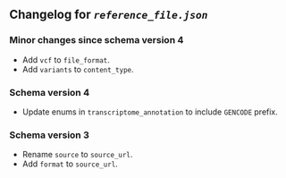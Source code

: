 ## Changelog for *`reference_file.json`*

### Minor changes since schema version 4

* Add `vcf` to `file_format`.
* Add `variants` to `content_type`.

### Schema version 4

* Update enums in `transcriptome_annotation` to include `GENCODE` prefix.

### Schema version 3

* Rename `source` to `source_url`.
* Add `format` to `source_url`.

